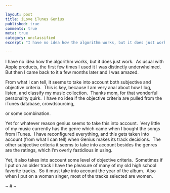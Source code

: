 ```yaml
---

layout: post
title: iLove iTunes Genius
published: true
comments: true
meta: true
category: unclassified
excerpt: "I have no idea how the algorithm works, but it does just work."

---
```


I have no idea how the algorithm works, but it does just work.  As usual with Apple products, the first few times I used it I was distinctly underwhelmed.  But then I came back to it a few months later and I was amazed.  

From what I can tell, it seems to take into account both subjective and objective criteria.  This is key, because I am very anal about how I log, listen, and classify my music collection.  Thanks mom, for that wonderful personality quirk.  I have no idea if the objective criteria are pulled from the iTunes database, crowdsourcing,  

or some combination.  

Yet for whatever reason genius seems to take this into account.  Very little of my music currently has the genre which came when I bought the songs from iTunes.  I have reconfigured everything, and this gets taken into account (from what I can tell) when Genius makes its track decisions.  The other subjective criteria it seems to take into account besides the genres are the ratings, which I’m overly fastidious in using.  

Yet, it also takes into account some level of objective criteria.  Sometimes if I put on an older track I have the pleasure of many of my old high school favorite tracks.  So it must take into account the year of the album.  Also when I put on a woman singer, most of the tracks selected are women.  

~ # ~